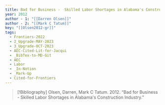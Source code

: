 ```yaml
---
title: Bad for Business -  Skilled Labor Shortages in Alabama's Construction Industry
year: 2012
author - 1: "[[Darren Olsen]]"
author - 2: "[[Mark C Tatum]]"
key: "[[Olsen2012-gr]]"
tags:
  - Frontiers-2022
  - 2_Upgrade-MAY-2023
  - 3_Upgrade-OCT-2023
  - AEC-Cited-Lit-for-Jacqui
  - _BibTex-to-MD-Git
  - AEC
  - Labor
  - _In-Notion
  - _Mark-Up
  - Cited-for-Frontiers
---
```


> [!Bibliography]
> Olsen, Darren, Mark C Tatum. 2012. “Bad for Business -  Skilled Labor Shortages in Alabama's Construction Industry.”